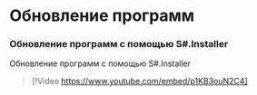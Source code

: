 # Обновление программ

### Обновление программ с помощью S\#.Installer

Обновление программ с помощью S\#.Installer

> [!Video https://www.youtube.com/embed/p1KB3ouN2C4]
